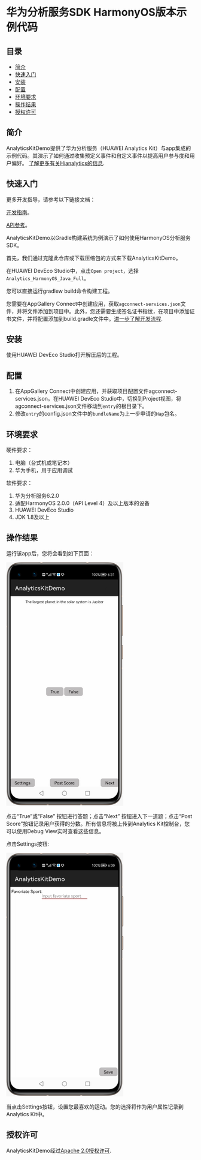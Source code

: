 # 华为分析服务SDK HarmonyOS版本示例代码


## 目录

* [简介](#简介)
* [快速入门](#快速入门)
* [安装](#安装)
* [配置](#配置)
* [环境要求](#环境要求)
* [操作结果](#操作结果)
* [授权许可](#授权许可)


## 简介
AnalyticsKitDemo提供了华为分析服务（HUAWEI Analytics Kit）与app集成的示例代码。其演示了如何通过收集预定义事件和自定义事件以提高用户参与度和用户偏好。
[了解更多有关Hianalytics的信息](https://developer.huawei.com/consumer/cn/doc/development/HMSCore-Guides/introduction-0000001050745149).

## 快速入门

更多开发指导，请参考以下链接文档：

[开发指南](https://developer.huawei.com/consumer/cn/doc/development/HMSCore-Guides/introduction-0000001050745149)。

[API参考](https://developer.huawei.com/consumer/cn/doc/development/HMSCore-References/overview-0000001077819400)。

AnalyticsKitDemo以Gradle构建系统为例演示了如何使用HarmonyOS分析服务SDK。

首先，我们通过克隆此仓库或下载压缩包的方式来下载AnalyticsKitDemo。

在HUAWEI DevEco Studio中，点击`Open project`，选择`Analytics_HarmonyOS_Java_Full`。

您可以直接运行gradlew build命令构建工程。

您需要在AppGallery Connect中创建应用，获取`agconnect-services.json`文件，并将文件添加到项目中。此外，您还需要生成签名证书指纹，在项目中添加证书文件，并将配置添加到build.gradle文件中。[进一步了解开发流程](https://developer.huawei.com/consumer/cn/doc/development/HMSCore-Guides/introduction-0000001050745149).


## 安装
使用HUAWEI DevEco Studio打开解压后的工程。

## 配置
1. 在AppGallery Connect中创建应用，并获取项目配置文件agconnect-services.json。在HUAWEI DevEco Studio中，切换到Project视图，将agconnect-services.json文件移动到`entry`的根目录下。
2. 修改`entry`的config.json文件中的`bundleName`为上一步申请的`Hap`包名。

## 环境要求
硬件要求：
1. 电脑（台式机或笔记本）
2. 华为手机，用于应用调试

软件要求：
1. 华为分析服务6.2.0
2. 适配HarmonyOS 2.0.0（API Level 4）及以上版本的设备
3. HUAWEI DevEco Studio
4. JDK 1.8及以上

## 操作结果
运行该app后，您将会看到如下页面：

<img src="./images/screen_0.PNG" height="650" width="313" style="max-width:100%;">

点击“True”或“False” 按钮进行答题；点击“Next” 按钮进入下一道题；点击“Post Score”按钮记录用户获得的分数。所有信息将被上传到Analytics Kit控制台，您可以使用Debug View实时查看这些信息。

点击Settings按钮:

<img src="./images/screen_1.PNG" height="650" width="313" style="max-width:100%;">

当点击Settings按钮，设置您最喜欢的运动。您的选择将作为用户属性记录到Analytics Kit中。

## 授权许可
AnalyticsKitDemo经过[Apache 2.0授权许可](http://www.apache.org/licenses/LICENSE-2.0).
